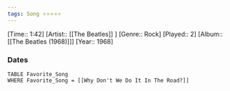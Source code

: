 ```yaml
---
tags: Song ⭐⭐⭐⭐⭐ 
---
```

[Time:: 1:42]
[Artist:: [[The Beatles]] ]
[Genre:: Rock]
[Played:: 2]
[Album:: [[The Beatles (1968)]]]
[Year:: 1968]
### Dates
````dataview
TABLE Favorite_Song
WHERE Favorite_Song = [[Why Don't We Do It In The Road?]]
````